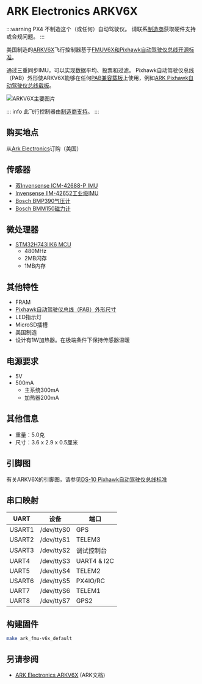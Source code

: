 # ARK Electronics ARKV6X

:::warning
PX4 不制造这个（或任何）自动驾驶仪。
请联系[制造商](https://arkelectron.com/contact-us/)获取硬件支持或合规问题。
:::

美国制造的[ARKV6X](<(https://arkelectron.gitbook.io/ark-documentation/flight-controllers/arkv6x)>)飞行控制器基于[FMUV6X和Pixhawk自动驾驶仪总线开源标准](https://github.com/pixhawk/Pixhawk-Standards)。

通过三重同步IMU，可以实现数据平均、投票和过滤。
Pixhawk自动驾驶仪总线（PAB）外形使ARKV6X能够在任何[PAB兼容载板](../flight_controller/pixhawk_autopilot_bus.md)上使用，例如[ARK Pixhawk自动驾驶仪总线载板](../flight_controller/ark_pab.md)。

![ARKV6X主要图片](../../assets/flight_controller/arkv6x/ark_v6x_front.jpg)

::: info
此飞行控制器由[制造商支持](../flight_controller/autopilot_manufacturer_supported.md)。
:::

## 购买地点

从[Ark Electronics](https://arkelectron.com/product/arkv6x/)订购（美国）

## 传感器

- [双Invensense ICM-42688-P IMU](https://invensense.tdk.com/products/motion-tracking/6-axis/icm-42688-p/)
- [Invensense IIM-42652工业级IMU](https://invensense.tdk.com/products/smartindustrial/iim-42652/)
- [Bosch BMP390气压计](https://www.bosch-sensortec.com/products/environmental-sensors/pressure-sensors/bmp390/)
- [Bosch BMM150磁力计](https://www.bosch-sensortec.com/media/boschsensortec/downloads/datasheets/bst-bmm150-ds001.pdf)

## 微处理器

- [STM32H743IIK6 MCU](https://www.st.com/en/microcontrollers-microprocessors/stm32h743ii.html)
  - 480MHz
  - 2MB闪存
  - 1MB内存

## 其他特性

- FRAM
- [Pixhawk自动驾驶仪总线（PAB）外形尺寸](https://github.com/pixhawk/Pixhawk-Standards/blob/master/DS-010%20Pixhawk%20Autopilot%20Bus%20Standard.pdf)
- LED指示灯
- MicroSD插槽
- 美国制造
- 设计有1W加热器。在极端条件下保持传感器温暖

## 电源要求

- 5V
- 500mA
  - 主系统300mA
  - 加热器200mA

## 其他信息

- 重量：5.0克
- 尺寸：3.6 x 2.9 x 0.5厘米

## 引脚图

有关ARKV6X的引脚图，请参见[DS-10 Pixhawk自动驾驶仪总线标准](https://github.com/pixhawk/Pixhawk-Standards/blob/master/DS-010%20Pixhawk%20Autopilot%20Bus%20Standard.pdf)

## 串口映射

| UART   | 设备       | 端口          |
| ------ | ---------- | ------------- |
| USART1 | /dev/ttyS0 | GPS           |
| USART2 | /dev/ttyS1 | TELEM3        |
| USART3 | /dev/ttyS2 | 调试控制台     |
| UART4  | /dev/ttyS3 | UART4 & I2C   |
| UART5  | /dev/ttyS4 | TELEM2        |
| USART6 | /dev/ttyS5 | PX4IO/RC      |
| UART7  | /dev/ttyS6 | TELEM1        |
| UART8  | /dev/ttyS7 | GPS2          |

## 构建固件

```sh
make ark_fmu-v6x_default
```

## 另请参阅

- [ARK Electronics ARKV6X](https://arkelectron.gitbook.io/ark-documentation/flight-controllers/arkv6x) (ARK文档)
